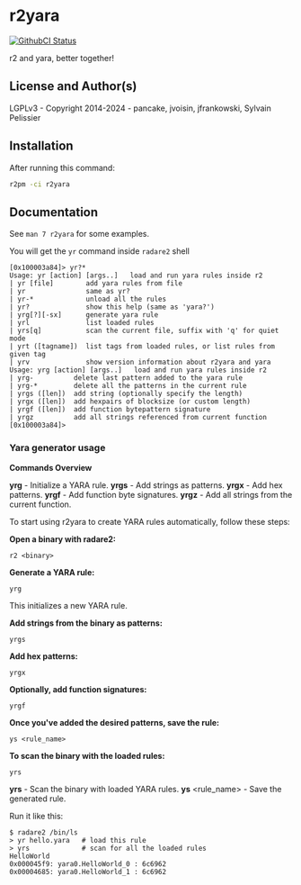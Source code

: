 # r2yara
[![GithubCI Status](https://github.com/radareorg/r2yara/actions/workflows/ci.yml/badge.svg?branch=main)](https://github.com/radareorg/r2yara/actions/workflows/ci.yml?query=branch%3Amain)

r2 and yara, better together!

## License and Author(s)

LGPLv3 - Copyright 2014-2024 - pancake, jvoisin, jfrankowski, Sylvain Pelissier

## Installation

After running this command:

```sh
r2pm -ci r2yara
```

## Documentation

See `man 7 r2yara` for some examples.

You will get the `yr` command inside `radare2` shell

```
[0x100003a84]> yr?*
Usage: yr [action] [args..]   load and run yara rules inside r2
| yr [file]        add yara rules from file
| yr               same as yr?
| yr-*             unload all the rules
| yr?              show this help (same as 'yara?')
| yrg[?][-sx]      generate yara rule
| yrl              list loaded rules
| yrs[q]           scan the current file, suffix with 'q' for quiet mode
| yrt ([tagname])  list tags from loaded rules, or list rules from given tag
| yrv              show version information about r2yara and yara
Usage: yrg [action] [args..]   load and run yara rules inside r2
| yrg-          delete last pattern added to the yara rule
| yrg-*         delete all the patterns in the current rule
| yrgs ([len])  add string (optionally specify the length)
| yrgx ([len])  add hexpairs of blocksize (or custom length)
| yrgf ([len])  add function bytepattern signature
| yrgz          add all strings referenced from current function
[0x100003a84]>
```

### Yara generator usage

**Commands Overview**

**yrg** - Initialize a YARA rule.
**yrgs** - Add strings as patterns.
**yrgx** - Add hex patterns.
**yrgf** - Add function byte signatures.
**yrgz** - Add all strings from the current function.

To start using r2yara to create YARA rules automatically, follow these steps:

**Open a binary with radare2:**

```
r2 <binary>
```

**Generate a YARA rule:**

```
yrg
```

This initializes a new YARA rule.

**Add strings from the binary as patterns:**

```
yrgs
```

**Add hex patterns:**

```
yrgx
```

**Optionally, add function signatures:**

```
yrgf
```

**Once you've added the desired patterns, save the rule:**

```
ys <rule_name>
```

**To scan the binary with the loaded rules:**
```
yrs
```
**yrs** - Scan the binary with loaded YARA rules.
**ys** <rule_name> - Save the generated rule.

Run it like this:

```
$ radare2 /bin/ls
> yr hello.yara   # load this rule
> yrs             # scan for all the loaded rules
HelloWorld
0x000045f9: yara0.HelloWorld_0 : 6c6962
0x00004685: yara0.HelloWorld_1 : 6c6962
```
